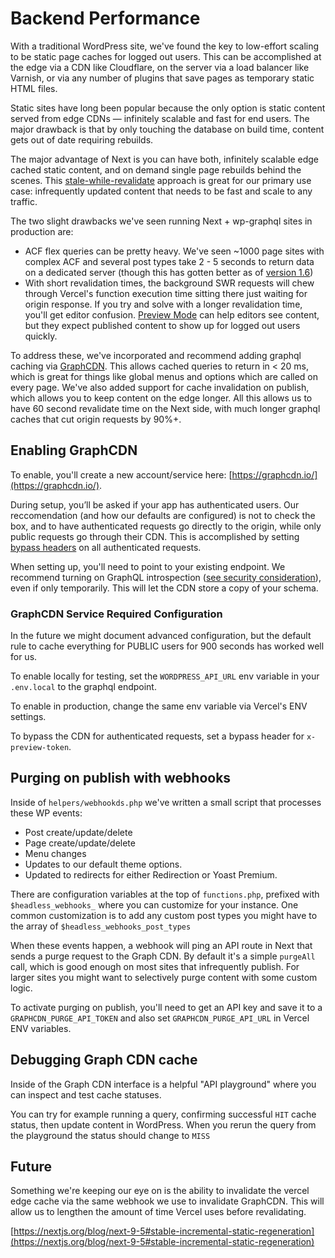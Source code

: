 # Backend Performance

With a traditional WordPress site, we've found the key to low-effort scaling to be static page caches for logged out users. This can be accomplished at the edge via a CDN like Cloudflare, on the server via a load balancer like Varnish, or via any number of plugins that save pages as temporary static HTML files.

Static sites have long been popular because the only option is static content served from edge CDNs — infinitely scalable and fast for end users. The major drawback is that by only touching the database on build time, content gets out of date requiring rebuilds.

The major advantage of Next is you can have both, infinitely scalable edge cached static content, and on demand single page rebuilds behind the scenes. This [stale-while-revalidate](https://vercel.com/docs/edge-network/caching#stale-while-revalidate) approach is great for our primary use case: infrequently updated content that needs to be fast and scale to any traffic.

The two slight drawbacks we've seen running Next + wp-graphql sites in production are:

- ACF flex queries can be pretty heavy. We've seen ~1000 page sites with complex ACF and several post types take 2 - 5 seconds to return data on a dedicated server (though this has gotten better as of [version 1.6](https://github.com/wp-graphql/wp-graphql/issues/1873))
- With short revalidation times, the background SWR requests will chew through Vercel's function execution time sitting there just waiting for origin response. If you try and solve with a longer revalidation time, you'll get editor confusion. [Preview Mode](preview-mode.md) can help editors see content, but they expect published content to show up for logged out users quickly.

To address these, we've incorporated and recommend adding graphql caching via [GraphCDN](https://graphcdn.io/). This allows cached queries to return in < 20 ms, which is great for things like global menus and options which are called on every page. We've also added support for cache invalidation on publish, which allows you to keep content on the edge longer. All this allows us to have 60 second revalidate time on the Next side, with much longer graphql caches that cut origin requests by 90%+.

## Enabling GraphCDN

To enable, you'll create a new account/service here: [https://graphcdn.io/](https://graphcdn.io/).

During setup, you’ll be asked if your app has authenticated users. Our reccomendation (and how our defaults are configured) is not to check the box, and to have authenticated requests go directly to the origin, while only public requests go through their CDN. This is accomplished by setting [bypass headers](https://docs.graphcdn.io/docs/bypass-headers) on all authenticated requests.

When setting up, you'll need to point to your existing endpoint. We recommend turning on GraphQL introspection ([see security consideration](https://www.wpgraphql.com/docs/security/#introspection-disabled-by-default)), even if only temporarily. This will let the CDN store a copy of your schema.

### GraphCDN Service Required Configuration

In the future we might document advanced configuration, but the default rule to cache everything for PUBLIC users for 900 seconds has worked well for us.

To enable locally for testing, set the `WORDPRESS_API_URL` env variable in your `.env.local` to the graphql endpoint.

To enable in production, change the same env variable via Vercel's ENV settings.

To bypass the CDN for authenticated requests, set a bypass header for `x-preview-token`.

## Purging on publish with webhooks

Inside of `helpers/webhookds.php` we've written a small script that processes these WP events:

- Post create/update/delete
- Page create/update/delete
- Menu changes
- Updates to our default theme options.
- Updated to redirects for either Redirection or Yoast Premium.

There are configuration variables at the top of `functions.php`, prefixed with `$headless_webhooks_` where you can customize for your instance. One common customization is to add any custom post types you might have to the array of `$headless_webhooks_post_types`

When these events happen, a webhook will ping an API route in Next that sends a purge request to the Graph CDN. By default it's a simple `purgeAll` call, which is good enough on most sites that infrequently publish. For larger sites you might want to selectively purge content with some custom logic.

To activate purging on publish, you'll need to get an API key and save it to a `GRAPHCDN_PURGE_API_TOKEN` and also set `GRAPHCDN_PURGE_API_URL` in Vercel ENV variables.

## Debugging Graph CDN cache

Inside of the Graph CDN interface is a helpful "API playground" where you can inspect and test cache statuses.

You can try for example running a query, confirming successful `HIT` cache status, then update content in WordPress. When you rerun the query from the playground the status should change to `MISS`

## Future

Something we're keeping our eye on is the ability to invalidate the vercel edge cache via the same webhook we use to invalidate GraphCDN. This will allow us to lengthen the amount of time Vercel uses before revalidating.

[https://nextjs.org/blog/next-9-5#stable-incremental-static-regeneration](https://nextjs.org/blog/next-9-5#stable-incremental-static-regeneration)
